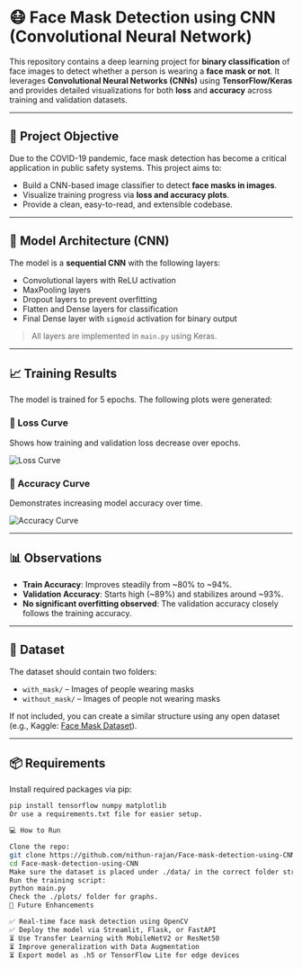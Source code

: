 # 😷 Face Mask Detection using CNN (Convolutional Neural Network)

This repository contains a deep learning project for **binary classification** of face images to detect whether a person is wearing a **face mask or not**. It leverages **Convolutional Neural Networks (CNNs)** using **TensorFlow/Keras** and provides detailed visualizations for both **loss** and **accuracy** across training and validation datasets.

---

## 🚀 Project Objective

Due to the COVID-19 pandemic, face mask detection has become a critical application in public safety systems. This project aims to:

- Build a CNN-based image classifier to detect **face masks in images**.
- Visualize training progress via **loss and accuracy plots**.
- Provide a clean, easy-to-read, and extensible codebase.

---


## 🧠 Model Architecture (CNN)

The model is a **sequential CNN** with the following layers:

- Convolutional layers with ReLU activation
- MaxPooling layers
- Dropout layers to prevent overfitting
- Flatten and Dense layers for classification
- Final Dense layer with `sigmoid` activation for binary output

> All layers are implemented in `main.py` using Keras.

---

## 📈 Training Results

The model is trained for 5 epochs. The following plots were generated:

### 🔻 Loss Curve
Shows how training and validation loss decrease over epochs.

![Loss Curve](./plots/Figure_1.png)

### 🔺 Accuracy Curve
Demonstrates increasing model accuracy over time.

![Accuracy Curve](./plots/Figure_2.png)

---

## 📊 Observations

- **Train Accuracy**: Improves steadily from ~80% to ~94%.
- **Validation Accuracy**: Starts high (~89%) and stabilizes around ~93%.
- **No significant overfitting observed**: The validation accuracy closely follows the training accuracy.

---

## 🧪 Dataset

The dataset should contain two folders:  
- `with_mask/` – Images of people wearing masks  
- `without_mask/` – Images of people not wearing masks  

If not included, you can create a similar structure using any open dataset (e.g., Kaggle: [Face Mask Dataset](https://www.kaggle.com/datasets/ashishjangra27/face-mask-dataset)).

---

## 📦 Requirements

Install required packages via pip:

```bash
pip install tensorflow numpy matplotlib
Or use a requirements.txt file for easier setup.

💻 How to Run

Clone the repo:
git clone https://github.com/nithun-rajan/Face-mask-detection-using-CNN.git
cd Face-mask-detection-using-CNN
Make sure the dataset is placed under ./data/ in the correct folder structure.
Run the training script:
python main.py
Check the ./plots/ folder for graphs.
🎯 Future Enhancements

✅ Real-time face mask detection using OpenCV
✅ Deploy the model via Streamlit, Flask, or FastAPI
⏳ Use Transfer Learning with MobileNetV2 or ResNet50
⏳ Improve generalization with Data Augmentation
⏳ Export model as .h5 or TensorFlow Lite for edge devices
